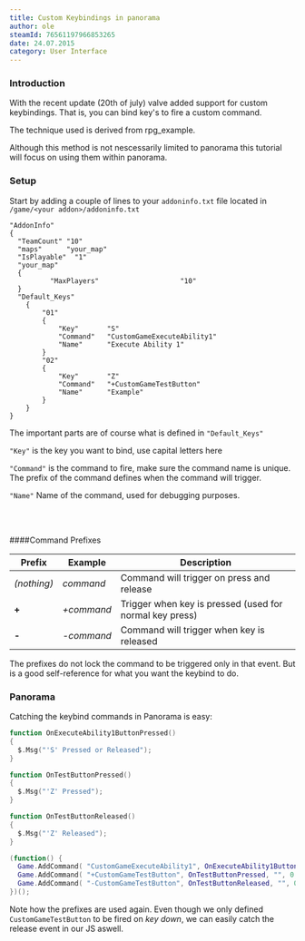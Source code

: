 ```yaml
---
title: Custom Keybindings in panorama
author: ole
steamId: 76561197966853265
date: 24.07.2015
category: User Interface
---
```


### Introduction

With the recent update (20th of july) valve added support for custom keybindings. That is, you can bind key's to fire a custom command.

The technique used is derived from rpg_example.

Although this method is not nescessarily limited to panorama this tutorial will focus on using them within panorama.

### Setup
Start by adding a couple of lines to your `addoninfo.txt` file located in `/game/<your addon>/addoninfo.txt`

~~~
"AddonInfo"
{
  "TeamCount" "10"
  "maps"      "your_map"
  "IsPlayable"  "1"
  "your_map"
  {
          "MaxPlayers"                    "10"
  }
  "Default_Keys"
    {
        "01"
        {
            "Key"       "S"
            "Command"   "CustomGameExecuteAbility1"
            "Name"      "Execute Ability 1"
        }
        "02"
        {
            "Key"       "Z"
            "Command"   "+CustomGameTestButton"
            "Name"      "Example"
        }
    }
}
~~~

The important parts are of course what is defined in `"Default_Keys"`

`"Key"`
is the key you want to bind, use capital letters here

`"Command"`
is the command to fire, make sure the command name is unique.  
The prefix of the command defines when the command will trigger.

`"Name"`
Name of the command, used for debugging purposes.

<br />
<br />

####Command Prefixes

| Prefix        | Example    | Description                                             |
| ------------- |------------|---------------------------------------------------------|
| *(nothing)*   | *command*  | Command will trigger on press and release               |
| **+**         | *+command* | Trigger when key is pressed (used for normal key press) |
| **-**         | *-command* | Command will trigger when key is released               |

The prefixes do not lock the command to be triggered only in that event. But is a good self-reference for what you want the keybind to do.

### Panorama
Catching the keybind commands in Panorama is easy:

~~~lua
function OnExecuteAbility1ButtonPressed()
{
  $.Msg("'S' Pressed or Released");
}

function OnTestButtonPressed()
{
  $.Msg("'Z' Pressed");
}

function OnTestButtonReleased()
{
  $.Msg("'Z' Released");
}

(function() {
  Game.AddCommand( "CustomGameExecuteAbility1", OnExecuteAbility1ButtonPressed, "", 0 );
  Game.AddCommand( "+CustomGameTestButton", OnTestButtonPressed, "", 0 );
  Game.AddCommand( "-CustomGameTestButton", OnTestButtonReleased, "", 0 );
})();
~~~

Note how the prefixes are used again. Even though we only defined `CustomGameTestButton` to be fired on *key down*, we can easily catch the release event in our JS aswell.

